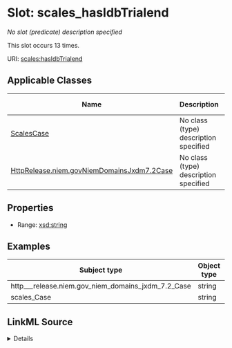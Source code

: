 

# Slot: scales_hasIdbTrialend


_No slot (predicate) description specified_






This slot occurs 13 times.


URI: [scales:hasIdbTrialend](http://schemas.scales-okn.org/rdf/scales#hasIdbTrialend)



<!-- no inheritance hierarchy -->





## Applicable Classes

| Name | Description | Modifies Slot |
| --- | --- | --- |
| [ScalesCase](../classes/ScalesCase.md) | No class (type) description specified |  yes  |
| [HttpRelease.niem.govNiemDomainsJxdm7.2Case](../classes/HttpRelease.niem.govNiemDomainsJxdm7.2Case.md) | No class (type) description specified |  yes  |







## Properties

* Range: [xsd:string](http://www.w3.org/2001/XMLSchema#string)






## Examples

| Subject type | Object type | Example subject | Example object | Occurrences |
| --- | --- | --- | --- | --- |
| http___release.niem.gov_niem_domains_jxdm_7.2_Case | string | scales:/CaseCivil | 01/16/2019 | 13 |
| scales_Case | string | scales:/CaseCivil | 01/16/2019 | 13 |




## LinkML Source

<details>

```yaml
name: scales_hasIdbTrialend
annotations:
  count:
    tag: count
    value: 13
description: No slot (predicate) description specified
examples:
- object:
    example_object: 01/16/2019
    example_object_type: string
    example_predicate: scales:hasIdbTrialend
    example_subject: scales:/CaseCivil
    example_subject_type: http___release.niem.gov_niem_domains_jxdm_7.2_Case
- object:
    example_object: 01/16/2019
    example_object_type: string
    example_predicate: scales:hasIdbTrialend
    example_subject: scales:/CaseCivil
    example_subject_type: scales_Case
from_schema: scales-kg
rank: 1000
slot_uri: scales:hasIdbTrialend
alias: scales_hasIdbTrialend
domain_of:
- http___release.niem.gov_niem_domains_jxdm_7.2_Case
- scales_Case
range: string

```
</details>